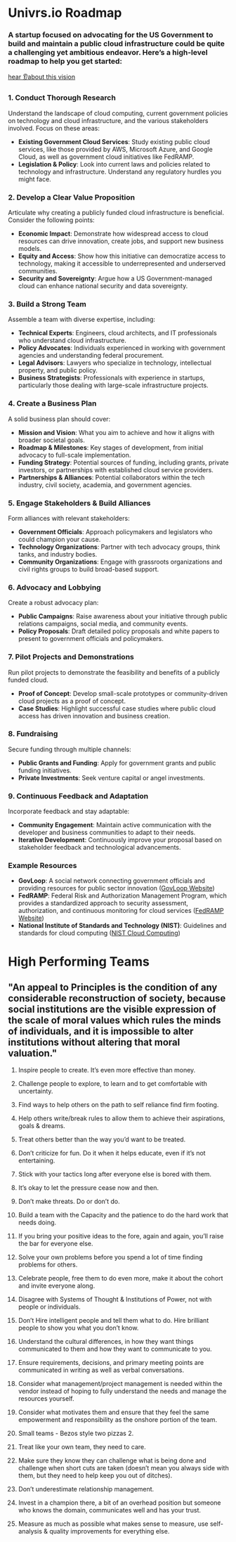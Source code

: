 # Univrs.io Roadmap

### A startup focused on advocating for the US Government to build and maintain a public cloud infrastructure could be quite a challenging yet ambitious endeavor. Here’s a high-level roadmap to help you get started:

[ hear 👂about this vision ](https://drive.google.com/file/d/1cPIRbQFSUtEH8aE6yXpRNhceJrAL5nX7/view?usp=drivesdk)

### 1. Conduct Thorough Research
Understand the landscape of cloud computing, current government policies on technology and cloud infrastructure, and the various stakeholders involved. Focus on these areas:
- **Existing Government Cloud Services**: Study existing public cloud services, like those provided by AWS, Microsoft Azure, and Google Cloud, as well as government cloud initiatives like FedRAMP.
- **Legislation & Policy**: Look into current laws and policies related to technology and infrastructure. Understand any regulatory hurdles you might face.

### 2. Develop a Clear Value Proposition
Articulate why creating a publicly funded cloud infrastructure is beneficial. Consider the following points:
- **Economic Impact**: Demonstrate how widespread access to cloud resources can drive innovation, create jobs, and support new business models.
- **Equity and Access**: Show how this initiative can democratize access to technology, making it accessible to underrepresented and underserved communities.
- **Security and Sovereignty**: Argue how a US Government-managed cloud can enhance national security and data sovereignty.

### 3. Build a Strong Team
Assemble a team with diverse expertise, including:
- **Technical Experts**: Engineers, cloud architects, and IT professionals who understand cloud infrastructure.
- **Policy Advocates**: Individuals experienced in working with government agencies and understanding federal procurement.
- **Legal Advisors**: Lawyers who specialize in technology, intellectual property, and public policy.
- **Business Strategists**: Professionals with experience in startups, particularly those dealing with large-scale infrastructure projects.

### 4. Create a Business Plan
A solid business plan should cover:
- **Mission and Vision**: What you aim to achieve and how it aligns with broader societal goals.
- **Roadmap & Milestones**: Key stages of development, from initial advocacy to full-scale implementation.
- **Funding Strategy**: Potential sources of funding, including grants, private investors, or partnerships with established cloud service providers.
- **Partnerships & Alliances**: Potential collaborators within the tech industry, civil society, academia, and government agencies.

### 5. Engage Stakeholders & Build Alliances
Form alliances with relevant stakeholders:
- **Government Officials**: Approach policymakers and legislators who could champion your cause.
- **Technology Organizations**: Partner with tech advocacy groups, think tanks, and industry bodies.
- **Community Organizations**: Engage with grassroots organizations and civil rights groups to build broad-based support.

### 6. Advocacy and Lobbying
Create a robust advocacy plan:
- **Public Campaigns**: Raise awareness about your initiative through public relations campaigns, social media, and community events.
- **Policy Proposals**: Draft detailed policy proposals and white papers to present to government officials and policymakers.

### 7. Pilot Projects and Demonstrations
Run pilot projects to demonstrate the feasibility and benefits of a publicly funded cloud.
- **Proof of Concept**: Develop small-scale prototypes or community-driven cloud projects as a proof of concept.
- **Case Studies**: Highlight successful case studies where public cloud access has driven innovation and business creation.

### 8. Fundraising
Secure funding through multiple channels:
- **Public Grants and Funding**: Apply for government grants and public funding initiatives.
- **Private Investments**: Seek venture capital or angel investments.

### 9. Continuous Feedback and Adaptation
Incorporate feedback and stay adaptable:
- **Community Engagement**: Maintain active communication with the developer and business communities to adapt to their needs.
- **Iterative Development**: Continuously improve your proposal based on stakeholder feedback and technological advancements.

### Example Resources
- **GovLoop**: A social network connecting government officials and providing resources for public sector innovation ([GovLoop Website](https://www.govloop.com/))
- **FedRAMP**: Federal Risk and Authorization Management Program, which provides a standardized approach to security assessment, authorization, and continuous monitoring for cloud services ([FedRAMP Website](https://www.fedramp.gov/))
- **National Institute of Standards and Technology (NIST)**: Guidelines and standards for cloud computing ([NIST Cloud Computing](https://www.nist.gov/programs-projects/nist-cloud-computing-program))




# High Performing Teams

<!--
**ardeshir/ardeshir** is a ✨ _special_ ✨ repository because its `README.md` (this file) appears on your GitHub profile.

Here are some ideas to get you started:

- 🔭 I’m currently working on ...
- 🌱 I’m currently learning ...
- 👯 I’m looking to collaborate on ...
- 🤔 I’m looking for help with ...
- 💬 Ask me about ...
- 📫 How to reach me: ...
- 😄 Pronouns: ...
- ⚡ Fun fact: ...
-->

## **"An appeal to Principles is the condition of any considerable reconstruction of society, because social institutions are the visible expression of the scale of moral values which rules the minds of individuals, and it is impossible to alter institutions without altering that moral valuation."**

1. Inspire people to create. It’s even more effective than money.
2. Challenge people to explore, to learn and to get comfortable with uncertainty.
3. Find ways to help others on the path to self reliance find firm footing.
4. Help others write/break rules to allow them to achieve their aspirations, goals & dreams.
5. Treat others better than the way you’d want to be treated.
6. Don’t criticize for fun. Do it when it helps educate, even if it’s not entertaining.
7. Stick with your tactics long after everyone else is bored with them.
8. It’s okay to let the pressure cease now and then.
9. Don’t make threats. Do or don’t do.
10. Build a team with the Capacity and the patience to do the hard work that needs doing.
11. If you bring your positive ideas to the fore, again and again, you’ll raise the bar for everyone else.
12. Solve your own problems before you spend a lot of time finding problems for others.
13. Celebrate people, free them to do even more, make it about the cohort and invite everyone along.
14. Disagree with Systems of Thought & Institutions of Power, not with people or individuals.
15. Don’t Hire intelligent people and tell them what to do. Hire brilliant people to show you what you don’t know. 
16. Understand the cultural differences, in how they want things communicated to them and how they want to communicate to you.
17. Ensure requirements, decisions, and primary meeting points are communicated in writing as well as verbal conversations.
18. Consider what management/project management is needed within the vendor instead of hoping to fully understand the needs and manage the resources yourself.
19. Consider what motivates them and ensure that they feel the same empowerment and responsibility as the onshore portion of the team.

20. Small teams - Bezos style two pizzas 2.
21. Treat like your own team, they need to care. 
22. Make sure they know they can challenge what is being done and challenge when short cuts are taken 
(doesn’t mean you always side with them, but they need to help keep you out of ditches).
23. Don’t underestimate relationship management.
24. Invest in a champion there, a bit of an overhead position but someone who knows the domain, communicates well and has your trust.
25. Measure as much as possible what makes sense to measure, use self-analysis & quality improvements for everything else.
